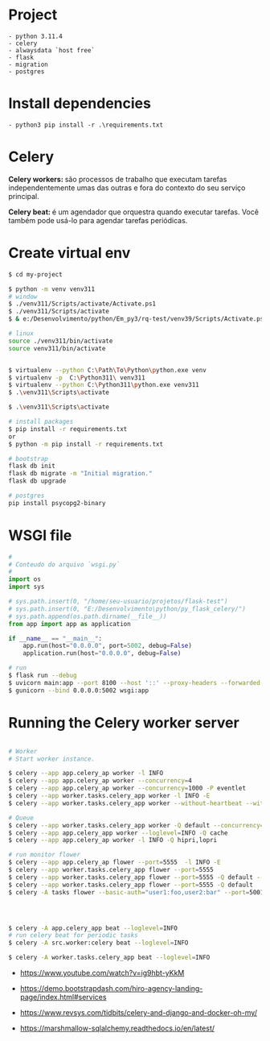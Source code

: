 # Project
    - python 3.11.4
    - celery
    - alwaysdata `host free`
    - flask
    - migration
    - postgres

# Install dependencies
    - python3 pip install -r .\requirements.txt

# Celery

<b>Celery workers: </b> são processos de trabalho que executam tarefas
    independentemente umas das outras e fora do contexto do seu serviço
    principal.

<b>Celery beat: </b> é um agendador que orquestra quando executar tarefas.
    Você também pode usá-lo para agendar tarefas periódicas.





# Create virtual env
```sh
$ cd my-project

$ python -m venv venv311
# window 
$ ./venv311/Scripts/activate/Activate.ps1
$ ./venv311/Scripts/activate
$ & e:/Desenvolvimento/python/Em_py3/rq-test/venv39/Scripts/Activate.ps1

# linux 
source ./venv311/bin/activate
source venv311/bin/activate


$ virtualenv --python C:\Path\To\Python\python.exe venv
$ virtualenv -p  C:\Python311\ venv311
$ virtualenv --python C:\Python311\python.exe venv311
$ .\venv311\Scripts\activate

$ .\venv311\Scripts\activate

# install packages
$ pip install -r requirements.txt
or
$ python -m pip install -r requirements.txt

# bootstrap
flask db init
flask db migrate -m "Initial migration."
flask db upgrade

# postgres
pip install psycopg2-binary
```

# WSGI file

```py
#
# Conteudo do arquivo `wsgi.py`
#
import os
import sys

# sys.path.insert(0, "/home/seu-usuario/projetos/flask-test")
# sys.path.insert(0, "E:/Desenvolvimento\python/py_flask_celery/")
# sys.path.append(os.path.dirname(__file__))
from app import app as application

if __name__ == "__main__":
    app.run(host="0.0.0.0", port=5002, debug=False)
    application.run(host="0.0.0.0", debug=False)
```

```sh
# run
$ flask run --debug
$ uvicorn main:app --port 8100 --host '::' --proxy-headers --forwarded-allow-ips "::1"
$ gunicorn --bind 0.0.0.0:5002 wsgi:app

```

# Running the Celery worker server

```sh

# Worker
# Start worker instance.

$ celery --app app.celery_ap worker -l INFO
$ celery --app app.celery_ap worker --concurrency=4
$ celery --app app.celery_ap worker --concurrency=1000 -P eventlet
$ celery --app worker.tasks.celery_app worker -l INFO -E
$ celery --app worker.tasks.celery_app worker --without-heartbeat --without-gossip --without-mingle

# Queue
$ celery --app worker.tasks.celery_app worker -Q default --concurrency=4
$ celery --app app.celery_app worker --loglevel=INFO -Q cache
$ celery --app app.celery_ap worker -l INFO -Q hipri,lopri

# run monitor flower
$ celery --app app.celery_ap flower --port=5555  -l INFO -E
$ celery --app worker.tasks.celery_app flower --port=5555
$ celery --app worker.tasks.celery_app flower --port=5555 -Q default --concurrency=4
$ celery --app worker.tasks.celery_app flower --port=5555 -Q default
$ celery -A tasks flower --basic-auth="user1:foo,user2:bar" --port=5001




$ celery -A app.celery_app beat --loglevel=INFO
# run celery beat for periodic tasks
$ celery -A src.worker:celery beat --loglevel=INFO

$ celery -A worker.tasks.celery_app beat --loglevel=INFO

```
- https://www.youtube.com/watch?v=ig9hbt-yKkM

- https://demo.bootstrapdash.com/hiro-agency-landing-page/index.html#services

- https://www.revsys.com/tidbits/celery-and-django-and-docker-oh-my/

- https://marshmallow-sqlalchemy.readthedocs.io/en/latest/